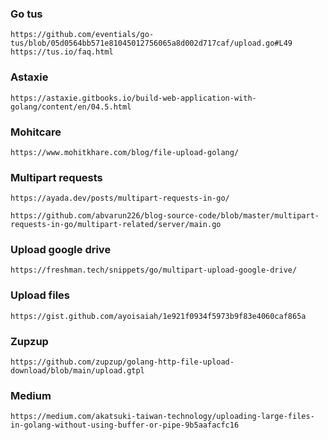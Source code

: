 ### Go tus
`https://github.com/eventials/go-tus/blob/05d0564bb571e81045012756065a8d002d717caf/upload.go#L49`
`https://tus.io/faq.html`

### Astaxie
`https://astaxie.gitbooks.io/build-web-application-with-golang/content/en/04.5.html`

### Mohitcare
`https://www.mohitkhare.com/blog/file-upload-golang/`

### Multipart requests
`https://ayada.dev/posts/multipart-requests-in-go/`

`https://github.com/abvarun226/blog-source-code/blob/master/multipart-requests-in-go/multipart-related/server/main.go`

### Upload google drive
`https://freshman.tech/snippets/go/multipart-upload-google-drive/`

### Upload files
`https://gist.github.com/ayoisaiah/1e921f0934f5973b9f83e4060caf865a`

### Zupzup
`https://github.com/zupzup/golang-http-file-upload-download/blob/main/upload.gtpl`

### Medium
`https://medium.com/akatsuki-taiwan-technology/uploading-large-files-in-golang-without-using-buffer-or-pipe-9b5aafacfc16`

